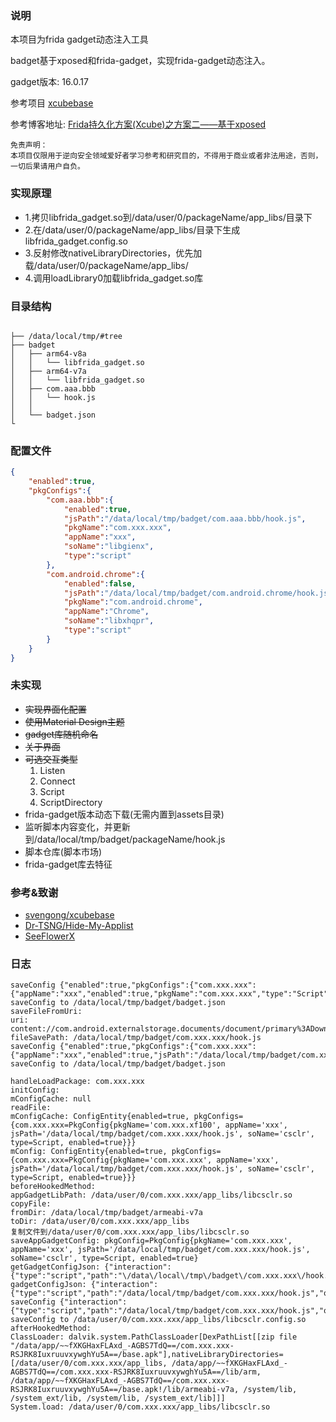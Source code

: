 ### 说明
本项目为frida gadget动态注入工具

badget基于xposed和frida-gadget，实现frida-gadget动态注入。

gadget版本: 16.0.17

参考项目  [xcubebase](https://github.com/svengong/xcubebase)

参考博客地址: [Frida持久化方案(Xcube)之方案二——基于xposed](https://bbs.kanxue.com/thread-266784.htm)


```
免责声明：
本项目仅限用于逆向安全领域爱好者学习参考和研究目的，不得用于商业或者非法用途，否则，一切后果请用户自负。
```

### 实现原理
* 1.拷贝libfrida_gadget.so到/data/user/0/packageName/app_libs/目录下
* 2.在/data/user/0/packageName/app_libs/目录下生成libfrida_gadget.config.so
* 3.反射修改nativeLibraryDirectories，优先加载/data/user/0/packageName/app_libs/
* 4.调用loadLibrary0加载libfrida_gadget.so库

### 目录结构
```tree

├── /data/local/tmp/#tree
├── badget
│   ├── arm64-v8a
│   │   └── libfrida_gadget.so
│   ├── arm64-v7a
│   │   └── libfrida_gadget.so
│   ├── com.aaa.bbb
│   │   └── hook.js
│   │
│   └── badget.json
└
```

### 配置文件
```json
{
    "enabled":true,
    "pkgConfigs":{
        "com.aaa.bbb":{
            "enabled":true,
            "jsPath":"/data/local/tmp/badget/com.aaa.bbb/hook.js",
            "pkgName":"com.xxx.xxx",
            "appName":"xxx",
            "soName":"libgienx",
            "type":"script"
        },
        "com.android.chrome":{
            "enabled":false,
            "jsPath":"/data/local/tmp/badget/com.android.chrome/hook.js",
            "pkgName":"com.android.chrome",
            "appName":"Chrome",
            "soName":"libxhqpr",
            "type":"script"
        }
    }
}
```


### 未实现
- ~~实现界面化配置~~
- ~~使用Material Design主题~~
- ~~gadget库随机命名~~
- ~~关于界面~~
- ~~可选交互类型~~
  1. Listen
  2. Connect
  3. Script
  4. ScriptDirectory
- frida-gadget版本动态下载(无需内置到assets目录)
- 监听脚本内容变化，并更新到/data/local/tmp/badget/packageName/hook.js
- 脚本仓库(脚本市场)
- frida-gadget库去特征


### 参考&致谢
- [svengong/xcubebase](https://github.com/svengong/xcubebase)
- [Dr-TSNG/Hide-My-Applist](https://github.com/Dr-TSNG/Hide-My-Applist)
- [SeeFlowerX](https://github.com/SeeFlowerX)

### 日志
```log
saveConfig {"enabled":true,"pkgConfigs":{"com.xxx.xxx":{"appName":"xxx","enabled":true,"pkgName":"com.xxx.xxx","type":"Script"}}}
saveConfig to /data/local/tmp/badget/badget.json
saveFileFromUri: 
uri: content://com.android.externalstorage.documents/document/primary%3ADownload%2FWeiXin%2Fxf.js
fileSavePath: /data/local/tmp/badget/com.xxx.xxx/hook.js
saveConfig {"enabled":true,"pkgConfigs":{"com.xxx.xxx":{"appName":"xxx","enabled":true,"jsPath":"/data/local/tmp/badget/com.xxx.xxx/hook.js","pkgName":"com.xxx.xxx","soName":"libnwwyg","type":"Script"}}}
saveConfig to /data/local/tmp/badget/badget.json

handleLoadPackage: com.xxx.xxx
initConfig: 
mConfigCache: null
readFile: 
mConfigCache: ConfigEntity{enabled=true, pkgConfigs={com.xxx.xxx=PkgConfig{pkgName='com.xxx.xf100', appName='xxx', jsPath='/data/local/tmp/badget/com.xxx.xxx/hook.js', soName='csclr', type=Script, enabled=true}}}
mConfig: ConfigEntity{enabled=true, pkgConfigs={com.xxx.xxx=PkgConfig{pkgName='com.xxx.xxx', appName='xxx', jsPath='/data/local/tmp/badget/com.xxx.xxx/hook.js', soName='csclr', type=Script, enabled=true}}}
beforeHookedMethod: 
appGadgetLibPath: /data/user/0/com.xxx.xxx/app_libs/libcsclr.so
copyFile: 
fromDir: /data/local/tmp/badget/armeabi-v7a
toDir: /data/user/0/com.xxx.xxx/app_libs
复制文件到/data/user/0/com.xxx.xxx/app_libs/libcsclr.so
saveAppGadgetConfig: pkgConfig=PkgConfig{pkgName='com.xxx.xxx', appName='xxx', jsPath='/data/local/tmp/badget/com.xxx.xxx/hook.js', soName='csclr', type=Script, enabled=true}
getGadgetConfigJson: {"interaction":{"type":"script","path":"\/data\/local\/tmp\/badget\/com.xxx.xxx\/hook.js","on_change":"reload"}}
gadgetConfigJson: {"interaction":{"type":"script","path":"/data/local/tmp/badget/com.xxx.xxx/hook.js","on_change":"reload"}}
saveConfig {"interaction":{"type":"script","path":"/data/local/tmp/badget/com.xxx.xxx/hook.js","on_change":"reload"}}
saveConfig to /data/user/0/com.xxx.xxx/app_libs/libcsclr.config.so
afterHookedMethod: 
ClassLoader: dalvik.system.PathClassLoader[DexPathList[[zip file "/data/app/~~fXKGHaxFLAxd_-AGBS7TdQ==/com.xxx.xxx-RSJRK8IuxruuvxywghYu5A==/base.apk"],nativeLibraryDirectories=[/data/user/0/com.xxx.xxx/app_libs, /data/app/~~fXKGHaxFLAxd_-AGBS7TdQ==/com.xxx.xxx-RSJRK8IuxruuvxywghYu5A==/lib/arm, /data/app/~~fXKGHaxFLAxd_-AGBS7TdQ==/com.xxx.xxx-RSJRK8IuxruuvxywghYu5A==/base.apk!/lib/armeabi-v7a, /system/lib, /system_ext/lib, /system/lib, /system_ext/lib]]]
System.load: /data/user/0/com.xxx.xxx/app_libs/libcsclr.so
```
